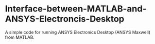 # Interface-between-MATLAB-and-ANSYS-Electroncis-Desktop
A simple code for running ANSYS Electronics Desktop (ANSYS Maxwell) from MATLAB.
